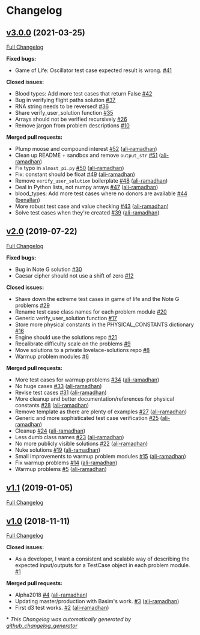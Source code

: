 # Changelog

## [v3.0.0](https://github.com/project-lovelace/lovelace-problems/tree/v3.0.0) (2021-03-25)

[Full Changelog](https://github.com/project-lovelace/lovelace-problems/compare/v2.0...v3.0.0)

**Fixed bugs:**

- Game of Life: Oscillator test case expected result is wrong. [\#41](https://github.com/project-lovelace/lovelace-problems/issues/41)

**Closed issues:**

- Blood types: Add more test cases that return False [\#42](https://github.com/project-lovelace/lovelace-problems/issues/42)
- Bug in verifying flight paths solution [\#37](https://github.com/project-lovelace/lovelace-problems/issues/37)
- RNA string needs to be reversed! [\#36](https://github.com/project-lovelace/lovelace-problems/issues/36)
- Share verify\_user\_solution function [\#35](https://github.com/project-lovelace/lovelace-problems/issues/35)
- Arrays should not be verified recursively [\#26](https://github.com/project-lovelace/lovelace-problems/issues/26)
- Remove jargon from problem descriptions [\#10](https://github.com/project-lovelace/lovelace-problems/issues/10)

**Merged pull requests:**

- Plump moose and compound interest [\#52](https://github.com/project-lovelace/lovelace-problems/pull/52) ([ali-ramadhan](https://github.com/ali-ramadhan))
- Clean up README + sandbox and remove `output_str` [\#51](https://github.com/project-lovelace/lovelace-problems/pull/51) ([ali-ramadhan](https://github.com/ali-ramadhan))
- Fix typo in `almost_pi.py` [\#50](https://github.com/project-lovelace/lovelace-problems/pull/50) ([ali-ramadhan](https://github.com/ali-ramadhan))
- Fix: constant should be float [\#49](https://github.com/project-lovelace/lovelace-problems/pull/49) ([ali-ramadhan](https://github.com/ali-ramadhan))
-  Remove `verify_user_solution` boilerplate  [\#48](https://github.com/project-lovelace/lovelace-problems/pull/48) ([ali-ramadhan](https://github.com/ali-ramadhan))
- Deal in Python lists, not numpy arrays [\#47](https://github.com/project-lovelace/lovelace-problems/pull/47) ([ali-ramadhan](https://github.com/ali-ramadhan))
- blood\_types: Add more test cases where no donors are available [\#44](https://github.com/project-lovelace/lovelace-problems/pull/44) ([benallan](https://github.com/benallan))
- More robust test case and value checking [\#43](https://github.com/project-lovelace/lovelace-problems/pull/43) ([ali-ramadhan](https://github.com/ali-ramadhan))
- Solve test cases when they're created [\#39](https://github.com/project-lovelace/lovelace-problems/pull/39) ([ali-ramadhan](https://github.com/ali-ramadhan))

## [v2.0](https://github.com/project-lovelace/lovelace-problems/tree/v2.0) (2019-07-22)

[Full Changelog](https://github.com/project-lovelace/lovelace-problems/compare/v1.1...v2.0)

**Fixed bugs:**

- Bug in Note G solution [\#30](https://github.com/project-lovelace/lovelace-problems/issues/30)
- Caesar cipher should not use a shift of zero [\#12](https://github.com/project-lovelace/lovelace-problems/issues/12)

**Closed issues:**

- Shave down the extreme test cases in game of life and the Note G problems [\#29](https://github.com/project-lovelace/lovelace-problems/issues/29)
- Rename test case class names for each problem module [\#20](https://github.com/project-lovelace/lovelace-problems/issues/20)
- Generic verify\_user\_solution function [\#17](https://github.com/project-lovelace/lovelace-problems/issues/17)
- Store more physical constants in the PHYSICAL\_CONSTANTS dictionary [\#16](https://github.com/project-lovelace/lovelace-problems/issues/16)
- Engine should use the solutions repo [\#21](https://github.com/project-lovelace/lovelace-problems/issues/21)
- Recalibrate difficulty scale on the problems [\#9](https://github.com/project-lovelace/lovelace-problems/issues/9)
- Move solutions to a private lovelace-solutions repo [\#8](https://github.com/project-lovelace/lovelace-problems/issues/8)
- Warmup problem modules [\#6](https://github.com/project-lovelace/lovelace-problems/issues/6)

**Merged pull requests:**

- More test cases for warmup problems [\#34](https://github.com/project-lovelace/lovelace-problems/pull/34) ([ali-ramadhan](https://github.com/ali-ramadhan))
- No huge cases [\#33](https://github.com/project-lovelace/lovelace-problems/pull/33) ([ali-ramadhan](https://github.com/ali-ramadhan))
- Revise test cases [\#31](https://github.com/project-lovelace/lovelace-problems/pull/31) ([ali-ramadhan](https://github.com/ali-ramadhan))
- More cleanup and better documentation/references for physical constants [\#28](https://github.com/project-lovelace/lovelace-problems/pull/28) ([ali-ramadhan](https://github.com/ali-ramadhan))
- Remove template as there are plenty of examples [\#27](https://github.com/project-lovelace/lovelace-problems/pull/27) ([ali-ramadhan](https://github.com/ali-ramadhan))
-  Generic and more sophisticated test case verification  [\#25](https://github.com/project-lovelace/lovelace-problems/pull/25) ([ali-ramadhan](https://github.com/ali-ramadhan))
- Cleanup [\#24](https://github.com/project-lovelace/lovelace-problems/pull/24) ([ali-ramadhan](https://github.com/ali-ramadhan))
- Less dumb class names [\#23](https://github.com/project-lovelace/lovelace-problems/pull/23) ([ali-ramadhan](https://github.com/ali-ramadhan))
- No more publicly visible solutions [\#22](https://github.com/project-lovelace/lovelace-problems/pull/22) ([ali-ramadhan](https://github.com/ali-ramadhan))
- Nuke solutions [\#19](https://github.com/project-lovelace/lovelace-problems/pull/19) ([ali-ramadhan](https://github.com/ali-ramadhan))
- Small improvements to warmup problem modules [\#15](https://github.com/project-lovelace/lovelace-problems/pull/15) ([ali-ramadhan](https://github.com/ali-ramadhan))
- Fix warmup problems [\#14](https://github.com/project-lovelace/lovelace-problems/pull/14) ([ali-ramadhan](https://github.com/ali-ramadhan))
- Warmup problems [\#5](https://github.com/project-lovelace/lovelace-problems/pull/5) ([ali-ramadhan](https://github.com/ali-ramadhan))

## [v1.1](https://github.com/project-lovelace/lovelace-problems/tree/v1.1) (2019-01-05)

[Full Changelog](https://github.com/project-lovelace/lovelace-problems/compare/v1.0...v1.1)

## [v1.0](https://github.com/project-lovelace/lovelace-problems/tree/v1.0) (2018-11-11)

[Full Changelog](https://github.com/project-lovelace/lovelace-problems/compare/4ba7fefc64d9cbec91878a41ae5739bff8ba56ab...v1.0)

**Closed issues:**

- As a developer, I want a consistent and scalable way of describing the expected input/outputs for a TestCase object in each problem module. [\#1](https://github.com/project-lovelace/lovelace-problems/issues/1)

**Merged pull requests:**

- Alpha2018 [\#4](https://github.com/project-lovelace/lovelace-problems/pull/4) ([ali-ramadhan](https://github.com/ali-ramadhan))
- Updating master/production with Basim's work. [\#3](https://github.com/project-lovelace/lovelace-problems/pull/3) ([ali-ramadhan](https://github.com/ali-ramadhan))
- First d3 test works. [\#2](https://github.com/project-lovelace/lovelace-problems/pull/2) ([ali-ramadhan](https://github.com/ali-ramadhan))



\* *This Changelog was automatically generated by [github_changelog_generator](https://github.com/github-changelog-generator/github-changelog-generator)*
